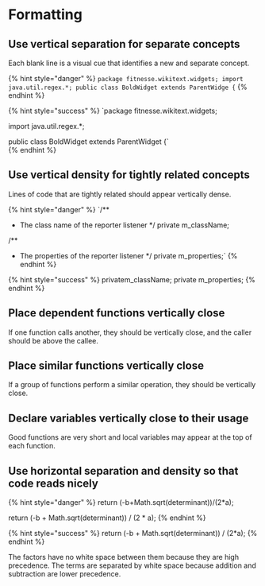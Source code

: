 # Formatting

## Use vertical separation for separate concepts

Each blank line is a visual cue that identifies a new and separate concept. 

{% hint style="danger" %}
`package fitnesse.wikitext.widgets;
import java.util.regex.*;
public class BoldWidget extends ParentWidge {`
{% endhint %}

{% hint style="success" %}
`package fitnesse.wikitext.widgets;

import java.util.regex.*;

public class BoldWidget extends ParentWidget {`  
{% endhint %}


## Use vertical density for tightly related concepts

Lines of code that are tightly related should appear vertically dense.

{% hint style="danger" %}
`/**
 * The class name of the reporter listener
 */
private m_className;

/**
 * The properties of the reporter listener
 */
private m_properties;`
{% endhint %}

{% hint style="success" %}
privatem_className;
private m_properties;
{% endhint %}

## Place dependent functions vertically close 

If one function calls another, they should be vertically close, and the caller should be above the callee.

## Place similar functions vertically close  

If a group of functions perform a similar operation, they should be vertically close.

## Declare variables vertically close to their usage 

Good functions are very short and local variables may appear at the top of each function.

## Use horizontal separation and density so that code reads nicely

{% hint style="danger" %}
return (-b+Math.sqrt(determinant))/(2*a);

return (-b + Math.sqrt(determinant)) / (2 * a);
{% endhint %}

{% hint style="success" %}
return (-b + Math.sqrt(determinant)) / (2*a);
{% endhint %}

The factors have no white space between them because they are high precedence. The terms are separated by white space because addition and subtraction are lower precedence.


